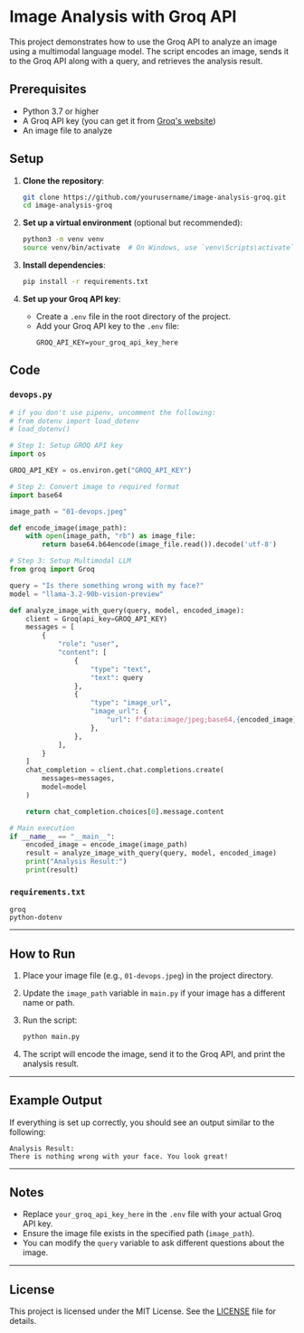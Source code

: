 # Image Analysis with Groq API

This project demonstrates how to use the Groq API to analyze an image using a multimodal language model. The script encodes an image, sends it to the Groq API along with a query, and retrieves the analysis result.

## Prerequisites

- Python 3.7 or higher
- A Groq API key (you can get it from [Groq's website](https://groq.com/))
- An image file to analyze

## Setup

1. **Clone the repository**:
   ```bash
   git clone https://github.com/yourusername/image-analysis-groq.git
   cd image-analysis-groq
   ```

2. **Set up a virtual environment** (optional but recommended):
   ```bash
   python3 -m venv venv
   source venv/bin/activate  # On Windows, use `venv\Scripts\activate`
   ```

3. **Install dependencies**:
   ```bash
   pip install -r requirements.txt
   ```

4. **Set up your Groq API key**:
   - Create a `.env` file in the root directory of the project.
   - Add your Groq API key to the `.env` file:
     ```plaintext
     GROQ_API_KEY=your_groq_api_key_here
     ```

## Code

### `devops.py`

```python
# if you don't use pipenv, uncomment the following:
# from dotenv import load_dotenv
# load_dotenv()

# Step 1: Setup GROQ API key
import os

GROQ_API_KEY = os.environ.get("GROQ_API_KEY")

# Step 2: Convert image to required format
import base64

image_path = "01-devops.jpeg"

def encode_image(image_path):
    with open(image_path, "rb") as image_file:
        return base64.b64encode(image_file.read()).decode('utf-8')

# Step 3: Setup Multimodal LLM
from groq import Groq

query = "Is there something wrong with my face?"
model = "llama-3.2-90b-vision-preview"

def analyze_image_with_query(query, model, encoded_image):
    client = Groq(api_key=GROQ_API_KEY)
    messages = [
        {
            "role": "user",
            "content": [
                {
                    "type": "text",
                    "text": query
                },
                {
                    "type": "image_url",
                    "image_url": {
                        "url": f"data:image/jpeg;base64,{encoded_image}",
                    },
                },
            ],
        }
    ]
    chat_completion = client.chat.completions.create(
        messages=messages,
        model=model
    )

    return chat_completion.choices[0].message.content

# Main execution
if __name__ == "__main__":
    encoded_image = encode_image(image_path)
    result = analyze_image_with_query(query, model, encoded_image)
    print("Analysis Result:")
    print(result)
```

### `requirements.txt`

```plaintext
groq
python-dotenv
```

---

## How to Run

1. Place your image file (e.g., `01-devops.jpeg`) in the project directory.
2. Update the `image_path` variable in `main.py` if your image has a different name or path.
3. Run the script:
   ```bash
   python main.py
   ```

4. The script will encode the image, send it to the Groq API, and print the analysis result.

---

## Example Output

If everything is set up correctly, you should see an output similar to the following:

```
Analysis Result:
There is nothing wrong with your face. You look great!
```

---

## Notes

- Replace `your_groq_api_key_here` in the `.env` file with your actual Groq API key.
- Ensure the image file exists in the specified path (`image_path`).
- You can modify the `query` variable to ask different questions about the image.

---

## License

This project is licensed under the MIT License. See the [LICENSE](LICENSE) file for details.
